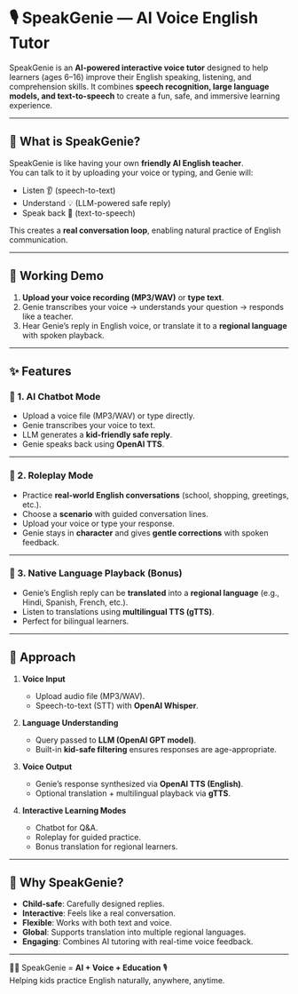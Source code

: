 # 🎙️ SpeakGenie — AI Voice English Tutor

SpeakGenie is an **AI-powered interactive voice tutor** designed to help learners (ages 6–16) improve their English speaking, listening, and comprehension skills. It combines **speech recognition, large language models, and text-to-speech** to create a fun, safe, and immersive learning experience.  

---

## 🌟 What is SpeakGenie?

SpeakGenie is like having your own **friendly AI English teacher**.  
You can talk to it by uploading your voice or typing, and Genie will:
- Listen 👂 (speech-to-text)
- Understand 💡 (LLM-powered safe reply)
- Speak back 🎤 (text-to-speech)

This creates a **real conversation loop**, enabling natural practice of English communication.  

---

## 🎥 Working Demo

1. **Upload your voice recording (MP3/WAV)** or **type text**.  
2. Genie transcribes your voice → understands your question → responds like a teacher.  
3. Hear Genie’s reply in English voice, or translate it to a **regional language** with spoken playback.  

---

## ✨ Features

### 🔹 1. AI Chatbot Mode
- Upload a voice file (MP3/WAV) or type directly.
- Genie transcribes your voice to text.
- LLM generates a **kid-friendly safe reply**.
- Genie speaks back using **OpenAI TTS**.

---

### 🔹 2. Roleplay Mode
- Practice **real-world English conversations** (school, shopping, greetings, etc.).
- Choose a **scenario** with guided conversation lines.
- Upload your voice or type your response.
- Genie stays in **character** and gives **gentle corrections** with spoken feedback.

---

### 🔹 3. Native Language Playback (Bonus)
- Genie’s English reply can be **translated** into a **regional language** (e.g., Hindi, Spanish, French, etc.).
- Listen to translations using **multilingual TTS (gTTS)**.
- Perfect for bilingual learners.

---

## 🧩 Approach

1. **Voice Input**  
   - Upload audio file (MP3/WAV).  
   - Speech-to-text (STT) with **OpenAI Whisper**.  

2. **Language Understanding**  
   - Query passed to **LLM (OpenAI GPT model)**.  
   - Built-in **kid-safe filtering** ensures responses are age-appropriate.  

3. **Voice Output**  
   - Genie’s response synthesized via **OpenAI TTS (English)**.  
   - Optional translation + multilingual playback via **gTTS**.  

4. **Interactive Learning Modes**  
   - Chatbot for Q&A.  
   - Roleplay for guided practice.  
   - Bonus translation for regional learners.  

---

## 🚀 Why SpeakGenie?

- **Child-safe**: Carefully designed replies.  
- **Interactive**: Feels like a real conversation.  
- **Flexible**: Works with both text and voice.  
- **Global**: Supports translation into multiple regional languages.  
- **Engaging**: Combines AI tutoring with real-time voice feedback.  

---

👩‍🎓 SpeakGenie = **AI + Voice + Education** 🎙️  
Helping kids practice English naturally, anywhere, anytime.  
